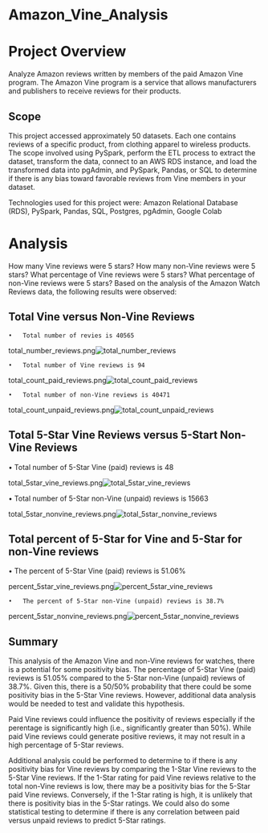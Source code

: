 # Amazon_Vine_Analysis

# Project Overview

Analyze Amazon reviews written by members of the paid Amazon Vine program. The Amazon Vine program is a service that allows manufacturers and publishers to receive reviews for their products. 

## Scope
This project accessed approximately 50 datasets. Each one contains reviews of a specific product, from clothing apparel to wireless products. The scope involved using PySpark, perform  the ETL process to extract the dataset, transform the data, connect to an AWS RDS instance, and load the transformed data into pgAdmin, and PySpark, Pandas, or SQL to determine if there is any bias toward favorable reviews from Vine members in your dataset.

Technologies used for this project were:  Amazon Relational Database (RDS), PySpark, Pandas, SQL, Postgres, pgAdmin, Google Colab

# Analysis


How many Vine reviews were 5 stars? How many non-Vine reviews were 5 stars?
What percentage of Vine reviews were 5 stars? What percentage of non-Vine reviews were 5 stars?
Based on the analysis of the Amazon Watch Reviews data, the following results were observed:

## Total Vine versus Non-Vine Reviews

    •	Total number of revies is 40565

  total_number_reviews.png![total_number_reviews](https://user-images.githubusercontent.com/80140082/124389996-8472ed80-dc9e-11eb-9a98-d30e3ef194b2.png)

    •	Total number of Vine reviews is 94
  
  total_count_paid_reviews.png![total_count_paid_reviews](https://user-images.githubusercontent.com/80140082/124390419-69a17880-dca0-11eb-9342-7d77c262bf4a.png)
  
    •	Total number of non-Vine reviews is 40471

  total_count_unpaid_reviews.png![total_count_unpaid_reviews](https://user-images.githubusercontent.com/80140082/124390958-f77e6300-dca2-11eb-8ba7-3235a5ac8562.png)


## Total 5-Star Vine Reviews versus 5-Start Non-Vine Reviews 
  
   •	Total number of 5-Star Vine (paid) reviews is 48
   
   total_5star_vine_reviews.png![total_5star_vine_reviews](https://user-images.githubusercontent.com/80140082/124390864-5f807980-dca2-11eb-8701-8e36e77e5eb2.png)

   •	Total number of 5-Star non-Vine (unpaid) reviews is 15663
  
  total_5star_nonvine_reviews.png![total_5star_nonvine_reviews](https://user-images.githubusercontent.com/80140082/124390935-c56d0100-dca2-11eb-853d-a1b90d65cb7e.png)
  

## Total percent of 5-Star for Vine and 5-Star for non-Vine reviews

   •	The percent of 5-Star Vine (paid) reviews is 51.06%
  
  percent_5star_vine_reviews.png![percent_5star_vine_reviews](https://user-images.githubusercontent.com/80140082/124391172-32cd6180-dca4-11eb-930e-be8832dfef02.png)

    •	The percent of 5-Star non-Vine (unpaid) reviews is 38.7%
  
  percent_5star_nonvine_reviews.png![percent_5star_nonvine_reviews](https://user-images.githubusercontent.com/80140082/124391503-c0f61780-dca5-11eb-9c4a-42f401a057de.png)


## Summary

This analysis of the Amazon Vine and non-Vine reviews for watches, there is a potential for some positivity bias. The percentage of 5-Star Vine (paid) reviews is 51.05% compared to the 5-Star non-Vine (unpaid) reviews of 38.7%. Given this, there is a 50/50% probability that there could be some positivity bias in the 5-Star Vine reviews. However, additional data analysis would be needed to test and validate this hypothesis.

Paid Vine reviews could influence the positivity of reviews especially if the perentage is significantly high (i.e., significantly greater than 50%). While paid Vine reviews could generate positive reviews, it may not result in a high percentage of 5-Star reviews.

Additional analysis could be performed to determine to if there is any positivity bias for Vine reviews by comparing the 1-Star Vine reviews to the 5-Star Vine reviews. If the 1-Star rating for paid Vine reviews relative to the total non-Vine reviews is low, there may be a positivity bias for the 5-Star paid Vine reviews. Conversely, if the 1-Star rating is high, it is unlikely that there is positivity bias in the 5-Star ratings. We could also do some statistical testing to determine if there is any correlation between paid versus unpaid reviews to predict 5-Star ratings.

